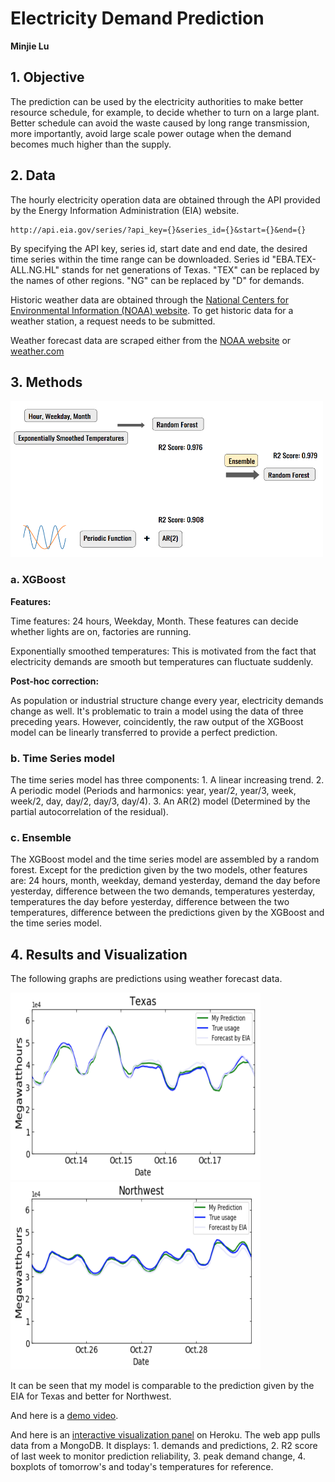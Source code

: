 # Electricity Demand Prediction
**Minjie Lu**

## 1. Objective
The prediction can be used by the electricity authorities to make better resource schedule, for example, to decide whether to turn on a large plant. Better schedule can avoid the waste caused by long range transmission, more importantly, avoid large scale power outage when the demand becomes much higher than the supply.

## 2. Data
The hourly electricity operation data are obtained through the API provided by the Energy Information Administration (EIA) website.

```
http://api.eia.gov/series/?api_key={}&series_id={}&start={}&end={}
```
By specifying the API key, series id, start date and end date, the desired time series within the time range can be downloaded. Series id "EBA.TEX-ALL.NG.HL" stands for net generations of Texas. "TEX" can be replaced by the names of other regions. "NG" can be replaced by "D" for demands.

Historic weather data are obtained through the [National Centers for Environmental Information (NOAA) website](https://www.ncdc.noaa.gov/cdo-web/datatools/lcd). To get historic data for a weather station, a request needs to be submitted.

Weather forecast data are scraped either from the [NOAA website](https://forecast.weather.gov/MapClick.php?lat=29.77&lon=-95.39#.XcnsepJKhTY) or [weather.com](https://weather.com/weather/hourbyhour/l/110a124808308e4fc03ee2b75754a7e06e9334b6d23d6fa317f1bb84b5f8a65e)

## 3. Methods

<img src="images/methods.png" width="500" height="250" />

### a. XGBoost
**Features:**

Time features: 24 hours, Weekday, Month. These features can decide whether lights are on, factories are running.

Exponentially smoothed temperatures: This is motivated from the fact that electricity demands are smooth but temperatures can fluctuate suddenly.

**Post-hoc correction:**

As population or industrial structure change every year, electricity demands change as well. It's problematic to train a model using the data of three preceding years. However, coincidently, the raw output of the XGBoost model can be linearly transferred to provide a perfect prediction.

### b. Time Series model

The time series model has three components: 1. A linear increasing trend. 2. A periodic model (Periods and harmonics: year, year/2, year/3, week, week/2, day, day/2, day/3, day/4). 3. An AR(2) model (Determined by the partial autocorrelation of the residual).

### c. Ensemble

The XGBoost model and the time series model are assembled by a random forest. Except for the prediction given by the two models, other features are: 24 hours, month, weekday, demand yesterday, demand the day before yesterday, difference between the two demands, temperatures yesterday, temperatures the day before yesterday, difference between the two temperatures, difference between the predictions given by the XGBoost and the time series model.

## 4. Results and Visualization

The following graphs are predictions using weather forecast data.

<img src="images/texas.png" width="400" height="300" /> <img src="images/nw.png" width="400" height="300" />

It can be seen that my model is comparable to the prediction given by the EIA for Texas and better for Northwest.

And here is a [demo video](https://youtu.be/TNagFIf3mV4).

And here is an [interactive visualization panel](https://murmuring-fjord-30196.herokuapp.com/) on Heroku. The web app pulls data from a MongoDB. It displays: 1. demands and predictions, 2. R2 score of last week to monitor prediction reliability, 3. peak demand change, 4. boxplots of tomorrow's and today's temperatures for reference.
